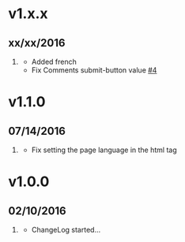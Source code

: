 # v1.x.x
## xx/xx/2016

1. [](#improved)
    * Added french
    * Fix Comments submit-button value [#4](https://github.com/getgrav/grav-theme-gateway/pull/4)

# v1.1.0
## 07/14/2016

1. [](#bugfix)
    * Fix setting the page language in the html tag

# v1.0.0
## 02/10/2016

1. [](#new)
    * ChangeLog started...
